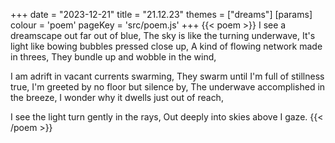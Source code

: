 +++
date = "2023-12-21"
title = "21.12.23"
themes = ["dreams"]
[params]
  colour = 'poem'
  pageKey = 'src/poem.js'
+++
{{< poem >}}
I see a dreamscape out far out of blue,
The sky is like the turning underwave,
It's light like bowing bubbles pressed close up,
A kind of flowing network made in threes,
They bundle up and wobble in the wind,

I am adrift in vacant currents swarming,
They swarm until I'm full of stillness true,
I'm greeted by no floor but silence by,
The underwave accomplished in the breeze,
I wonder why it dwells just out of reach,

I see the light turn gently in the rays, 
Out deeply into skies above I gaze.
{{< /poem >}}